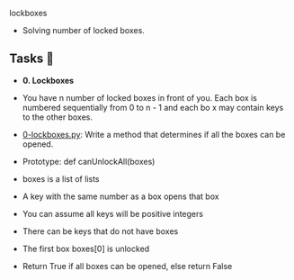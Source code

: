 lockboxes
- Solving number of locked boxes.
## Tasks :page_with_curl:

* **0. Lockboxes**
* You have n number of locked boxes in front of you. Each box is numbered sequentially from 0 to n - 1 and each bo    x may contain keys to the other boxes.
  
 * [0-lockboxes.py](0-lockboxes.py): Write a method that determines if all the boxes can be opened.

 * Prototype: def canUnlockAll(boxes)
 * boxes is a list of lists
 * A key with the same number as a box opens that box
 * You can assume all keys will be positive integers
 * There can be keys that do not have boxes
 * The first box boxes[0] is unlocked
 * Return True if all boxes can be opened, else return False
